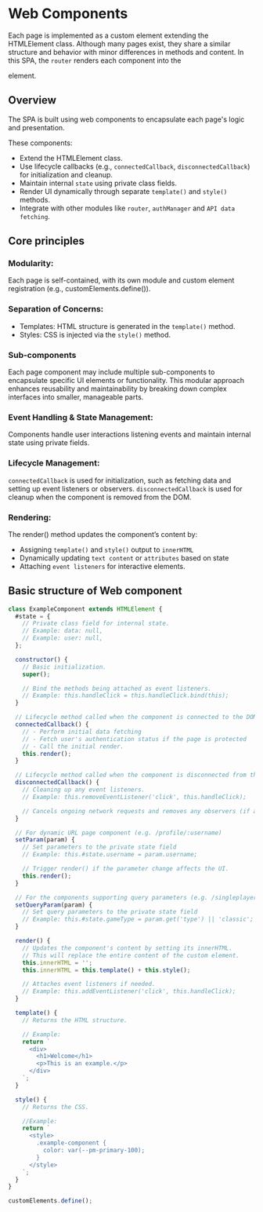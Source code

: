 # Web Components
Each page is implemented as a custom element extending the HTMLElement class. Although many pages exist, they share a similar structure and behavior with minor differences in methods and content.
In this SPA, the `router` renders each component into the <main> element.

## Overview
The SPA is built using web components to encapsulate each page's logic and presentation.

These components:
- Extend the HTMLElement class.
- Use lifecycle callbacks (e.g., `connectedCallback`, `disconnectedCallback`) for initialization and cleanup.
- Maintain internal `state` using private class fields.
- Render UI dynamically through separate `template()` and `style()` methods.
- Integrate with other modules like `router`, `authManager` and `API data fetching`.

## Core principles

### Modularity:
Each page is self-contained, with its own module and custom element registration (e.g., customElements.define()).

### Separation of Concerns:
- Templates: HTML structure is generated in the `template()` method.
- Styles: CSS is injected via the `style()` method.

### Sub-components
Each page component may include multiple sub-components to encapsulate specific UI elements or functionality. This modular approach enhances reusability and maintainability by breaking down complex interfaces into smaller, manageable parts.

### Event Handling & State Management:
Components handle user interactions listening events and maintain internal state using private fields.

### Lifecycle Management:
`connectedCallback` is used for initialization, such as fetching data and setting up event listeners or observers.
`disconnectedCallback` is used for cleanup when the component is removed from the DOM.

### Rendering:
The render() method updates the component’s content by:
- Assigning `template()` and `style()` output to `innerHTML`
- Dynamically updating `text content` or `attributes` based on state
- Attaching `event listeners` for interactive elements.

## Basic structure of Web component

```js
class ExampleComponent extends HTMLElement {
  #state = {
    // Private class field for internal state.
    // Example: data: null,
    // Example: user: null,
  };

  constructor() {
    // Basic initialization.
    super();

    // Bind the methods being attached as event listeners.
    // Example: this.handleClick = this.handleClick.bind(this);
  }

  // Lifecycle method called when the component is connected to the DOM.
  connectedCallback() {
    // - Perform initial data fetching
    // - Fetch user's authentication status if the page is protected
    // - Call the initial render.
    this.render();
  }

  // Lifecycle method called when the component is disconnected from the DOM.
  disconnectedCallback() {
    // Cleaning up any event listeners.
    // Example: this.removeEventListener('click', this.handleClick);

    // Cancels ongoing network requests and removes any observers (if applicable).
  }

  // For dynamic URL page component (e.g. /profile/:username)
  setParam(param) {
    // Set parameters to the private state field
    // Example: this.#state.username = param.username;

    // Trigger render() if the parameter change affects the UI.
    this.render();
  }

  // For the components supporting query parameters (e.g. /singleplayer-game?type=classic)
  setQueryParam(param) {
    // Set query parameters to the private state field
    // Example: this.#state.gameType = param.get('type') || 'classic';
  }

  render() {
    // Updates the component's content by setting its innerHTML.
    // This will replace the entire content of the custom element.
    this.innerHTML = '';
    this.innerHTML = this.template() + this.style();

    // Attaches event listeners if needed.
    // Example: this.addEventListener('click', this.handleClick);
  }

  template() {
    // Returns the HTML structure.

    // Example:
    return `
      <div>
        <h1>Welcome</h1>
        <p>This is an example.</p>
      </div>
    `;
  }

  style() {
    // Returns the CSS.

    //Example:
    return `
      <style>
        .example-component {
          color: var(--pm-primary-100);
        }
      </style>
    `;
  }
}

customElements.define();
```

